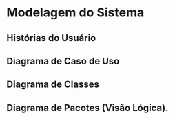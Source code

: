 # Modelagem do Sistema

## Histórias do Usuário

## Diagrama de Caso de Uso

## Diagrama de Classes

## Diagrama de Pacotes (Visão Lógica).
